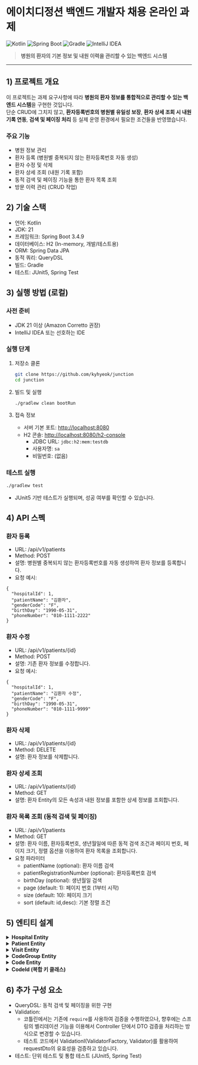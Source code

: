 # 에이치디정션 백엔드 개발자 채용 온라인 과제
![Kotlin](https://img.shields.io/badge/Kotlin-7F52FF?logo=kotlin&logoColor=white&style=flat-square)
![Spring Boot](https://img.shields.io/badge/Spring%20Boot-6DB33F?logo=springboot&logoColor=white&style=flat-square)
![Gradle](https://img.shields.io/badge/Gradle-02303A?logo=gradle&logoColor=white&style=flat-square)
![IntelliJ IDEA](https://img.shields.io/badge/IntelliJ%20IDEA-000000?logo=intellijidea&logoColor=white&style=flat-square)

> **병원의 환자의 기본 정보 및 내원 이력을 관리할 수 있는 백엔드 시스템**
---
## 1) 프로젝트 개요
이 프로젝트는 과제 요구사항에 따라 **병원의 환자 정보를 통합적으로 관리할 수 있는 백엔드 시스템**을 구현한 것입니다.  
단순 CRUD에 그치지 않고, **환자등록번호의 병원별 유일성 보장**, **환자 상세 조회 시 내원 기록 연동**, **검색 및 페이징 처리** 등 실제 운영 환경에서 필요한 조건들을 반영했습니다.  

### 주요 기능
- 병원 정보 관리
- 환자 등록 (병원별 중복되지 않는 환자등록번호 자동 생성)
- 환자 수정 및 삭제
- 환자 상세 조회 (내원 기록 포함)
- 동적 검색 및 페이징 기능을 통한 환자 목록 조회
- 방문 이력 관리 (CRUD 작업)

## 2) 기술 스택

- 언어: Kotlin
- JDK: 21
- 프레임워크: Spring Boot 3.4.9
- 데이터베이스: H2 (In-memory, 개발/테스트용)  
- ORM: Spring Data JPA
- 동적 쿼리: QueryDSL
- 빌드: Gradle
- 테스트: JUnit5, Spring Test  

## 3) 실행 방법 (로컬)

### 사전 준비
- JDK 21 이상 (Amazon Corretto 권장)
- IntelliJ IDEA 또는 선호하는 IDE

### 실행 단계
1. 저장소 클론
   ```bash
   git clone https://github.com/kyhyeok/junction
   cd junction
   ```

2. 빌드 및 실행
   ```bash
   ./gradlew clean bootRun
   ```

3. 접속 정보
   - 서버 기본 포트: [http://localhost:8080](http://localhost:8080)  
   - H2 콘솔: [http://localhost:8080/h2-console](http://localhost:8080/h2-console)  
     - JDBC URL: `jdbc:h2:mem:testdb`  
     - 사용자명: `sa`  
     - 비밀번호: (없음)

### 테스트 실행
```bash
./gradlew test
```
- JUnit5 기반 테스트가 실행되며, 성공 여부를 확인할 수 있습니다.

## 4) API 스펙

### 환자 등록
- URL: /api/v1/patients
- Method: POST
- 설명: 병원별 중복되지 않는 환자등록번호를 자동 생성하여 환자 정보를 등록합니다.
- 요청 예시:
```
{
  "hospitalId": 1,
  "patientName": "김환자",
  "genderCode": "F",
  "birthDay": "1990-05-31",
  "phoneNumber": "010-1111-2222"
}
```

### 환자 수정
- URL: /api/v1/patients/{id}
- Method: POST
- 설명: 기존 환자 정보를 수정합니다.
- 요청 예시:
```
{
  "hospitalId": 1,
  "patientName": "김환자 수정",
  "genderCode": "F",
  "birthDay": "1990-05-31",
  "phoneNumber": "010-1111-9999"
}
```

### 환자 삭제
- URL: /api/v1/patients/{id}
- Method: DELETE
- 설명: 환자 정보를 삭제합니다.

### 환자 상세 조회
- URL: /api/v1/patients/{id}
- Method: GET
- 설명: 환자 Entity의 모든 속성과 내원 정보를 포함한 상세 정보를 조회합니다.

### 환자 목록 조회 (동적 검색 및 페이징)
- URL: /api/v1/patients
- Method: GET
- 설명: 환자 이름, 환자등록번호, 생년월일에 따른 동적 검색 조건과 페이지 번호, 페이지 크기, 정렬 옵션을 이용하여 환자 목록을 조회합니다.
- 요청 파라미터
    - patientName (optional): 환자 이름 검색
    - patientRegistrationNumber (optional): 환자등록번호 검색
    - birthDay (optional): 생년월일 검색
    - page (default: 1): 페이지 번호 (1부터 시작)
    - size (default: 10): 페이지 크기
    - sort (default: id,desc): 기본 정렬 조건

## 5) 엔티티 설계
<details>
<summary><strong>Hospital Entity</strong></summary>

**속성**
- `id`: `Long` - 뱡원 식별자(기본 키)
- `hospitalName`: `String` 병원 이름
- `nursingInstitutionNumber`: `String` - 요양기관번호
- `hospitalDirector`: `String` - 병원장 이름
- `patients`: `MutableList<Patient>` -  해당 병원에 등록된 환자 목록 (1:N 관계, Hospital이 주인)
- `visits`: ` MutableList<Visit>` - 해당 병원에 대한 방문 기록 목록 (1:N 관계, Hospital이 주인)

**연관관계**
- Hospital ↔ Patient: 1:N 양방향 관계 (한 병원은 여러 환자를 가질 수 있음)
- Hospital ↔ Visit: 1:N 양방향 관계 (한 병원은 여러 방문 기록을 가질 수 있음)
</details>

<details>
<summary><strong>Patient Entity</strong></summary>

**속성**
- `id`: `Long` - 환자 식별자(기본 키)
- `patientName`: `String` - 환자 이름
- `patientRegistrationNumber`: `String` - 환자 등록 번호(고유값)
- `genderCode`: String - 성별 코드
- `birthDay`: `LocalDate?` - 생년월일
- `phoneNumber`: `String?` - 전화번호
- `hospital`: `Hospital` - 환자가 등록된 병원 (N:1 관계, Patient가 종속됨)
- `visits`: `MutableList<Visit>` - 환자의 방문 기록 목록 (1:N 관계, Patient가 주인)

**연관관계**
- Patient ↔ Hospital: N:1 양방향 관계 (여러 환자가 하나의 병원에 속함)
- Patient ↔ Visit: 1:N 양방향 관계 (한 환자는 여러 방문 기록을 가질 수 있음)

**행위**
- `companion object의 create() 팩토리 함수`: 환자 정보를 등록합니다. 병원별로 중복되지 않는 환자등록번호를 자동 생성합니다.
- `update()`: 환자 정보를 수정합니다.

</details>

<details>
<summary><strong>Visit Entity</strong></summary>

**속성**
- `id`: `Long?` - 환자방문 식별자(기본 키)
- `reservationDate`: `LocalDate` - 예약 날짜
- `visitStateCode`: `String` - 방문 상태 코드
- `hospital`: `Hospital` - 방문한 병원 (N:1 관계, Visit이 종속됨)
- `patient`: `Patient` - 방문한 환자 (N:1 관계, Visit이 종속됨)

**연관관계**
- Visit ↔ Hospital: N:1 양방향 관계 (여러 방문 기록이 하나의 병원에 속함)
- Visit ↔ Patient: N:1 양방향 관계 (여러 방문 기록이 하나의 환자에 속함)

**행위**
- `companion object의 create() 팩토리 함수` - 환자방문 정보를 등록합니다.
- `update()`: 환자방문 정보를 수정합니다.
</details>

<details>
<summary><strong>CodeGroup Entity</strong></summary>

**속성**
- `codeGroup`: `String` - 코드 그룹 식별자(기본 키)
- `codeGroupName`: `String` - 코드 그룹 이름
- `description`: String - 코드 그룹에 대한 설명
- `codes`: `MutableList<Code>` - 해당 코드 그룹에 속한 코드 목록

**연관관계**
- CodeGroup ↔ Code: 1:N 양방향 관계 (하나의 코드 그룹은 여러 코드를 가짐)
</details>

<details>
<summary><strong>Code Entity</strong></summary>

**속성**
- `id`: `CodeId` - 복합 키(codeGroup + code)
- `codeName`: `String` - 코드 이름
- `codeGroup`: `CodeGroup` - 코드가 속한 그룹

**연관관계**
- CodeGroup ↔ Code: 1:N 양방향 관계 (하나의 코드 그룹은 여러 코드를 가짐)
</details>

<details>
<summary><strong>CodeId (복합 키 클래스)</strong></summary>

**속성**
- `codeGroup`: `String` - 코드 그룹 식별자
- `code`: `String` - 코드 값
</details>



## 6) 추가 구성 요소
- QueryDSL: 동적 검색 및 페이징을 위한 구현
- Validation:
  - 코틀린에서는 기존에 `require`를 사용하여 검증을 수행하였으나, 향후에는 스프링의 벨리데이션 기능을 이용해서 Controller 단에서 DTO 검증을 처리하는 방식으로 변경할 수 있습니다.
  - 테스트 코드에서 ValidationI(ValidatorFactory, Validator)를 활용하여 requestDto의 유효성을 검증하고 있습니다.
- 테스트: 단위 테스트 및 통합 테스트 (JUnit5, Spring Test)